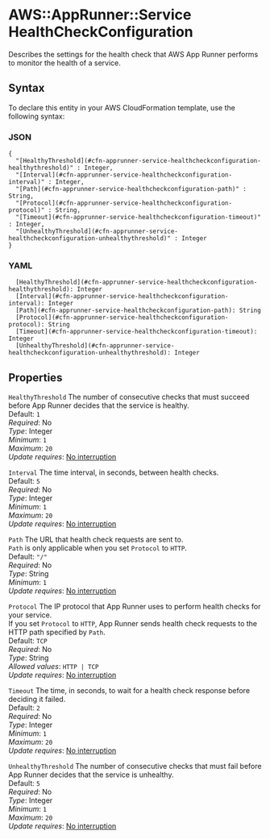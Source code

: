 # AWS::AppRunner::Service HealthCheckConfiguration<a name="aws-properties-apprunner-service-healthcheckconfiguration"></a>

Describes the settings for the health check that AWS App Runner performs to monitor the health of a service\.

## Syntax<a name="aws-properties-apprunner-service-healthcheckconfiguration-syntax"></a>

To declare this entity in your AWS CloudFormation template, use the following syntax:

### JSON<a name="aws-properties-apprunner-service-healthcheckconfiguration-syntax.json"></a>

```
{
  "[HealthyThreshold](#cfn-apprunner-service-healthcheckconfiguration-healthythreshold)" : Integer,
  "[Interval](#cfn-apprunner-service-healthcheckconfiguration-interval)" : Integer,
  "[Path](#cfn-apprunner-service-healthcheckconfiguration-path)" : String,
  "[Protocol](#cfn-apprunner-service-healthcheckconfiguration-protocol)" : String,
  "[Timeout](#cfn-apprunner-service-healthcheckconfiguration-timeout)" : Integer,
  "[UnhealthyThreshold](#cfn-apprunner-service-healthcheckconfiguration-unhealthythreshold)" : Integer
}
```

### YAML<a name="aws-properties-apprunner-service-healthcheckconfiguration-syntax.yaml"></a>

```
  [HealthyThreshold](#cfn-apprunner-service-healthcheckconfiguration-healthythreshold): Integer
  [Interval](#cfn-apprunner-service-healthcheckconfiguration-interval): Integer
  [Path](#cfn-apprunner-service-healthcheckconfiguration-path): String
  [Protocol](#cfn-apprunner-service-healthcheckconfiguration-protocol): String
  [Timeout](#cfn-apprunner-service-healthcheckconfiguration-timeout): Integer
  [UnhealthyThreshold](#cfn-apprunner-service-healthcheckconfiguration-unhealthythreshold): Integer
```

## Properties<a name="aws-properties-apprunner-service-healthcheckconfiguration-properties"></a>

`HealthyThreshold`  <a name="cfn-apprunner-service-healthcheckconfiguration-healthythreshold"></a>
The number of consecutive checks that must succeed before App Runner decides that the service is healthy\.  
Default: `1`   
*Required*: No  
*Type*: Integer  
*Minimum*: `1`  
*Maximum*: `20`  
*Update requires*: [No interruption](https://docs.aws.amazon.com/AWSCloudFormation/latest/UserGuide/using-cfn-updating-stacks-update-behaviors.html#update-no-interrupt)

`Interval`  <a name="cfn-apprunner-service-healthcheckconfiguration-interval"></a>
The time interval, in seconds, between health checks\.  
Default: `5`   
*Required*: No  
*Type*: Integer  
*Minimum*: `1`  
*Maximum*: `20`  
*Update requires*: [No interruption](https://docs.aws.amazon.com/AWSCloudFormation/latest/UserGuide/using-cfn-updating-stacks-update-behaviors.html#update-no-interrupt)

`Path`  <a name="cfn-apprunner-service-healthcheckconfiguration-path"></a>
The URL that health check requests are sent to\.  
 `Path` is only applicable when you set `Protocol` to `HTTP`\.  
Default: `"/"`   
*Required*: No  
*Type*: String  
*Minimum*: `1`  
*Update requires*: [No interruption](https://docs.aws.amazon.com/AWSCloudFormation/latest/UserGuide/using-cfn-updating-stacks-update-behaviors.html#update-no-interrupt)

`Protocol`  <a name="cfn-apprunner-service-healthcheckconfiguration-protocol"></a>
The IP protocol that App Runner uses to perform health checks for your service\.  
If you set `Protocol` to `HTTP`, App Runner sends health check requests to the HTTP path specified by `Path`\.  
Default: `TCP`   
*Required*: No  
*Type*: String  
*Allowed values*: `HTTP | TCP`  
*Update requires*: [No interruption](https://docs.aws.amazon.com/AWSCloudFormation/latest/UserGuide/using-cfn-updating-stacks-update-behaviors.html#update-no-interrupt)

`Timeout`  <a name="cfn-apprunner-service-healthcheckconfiguration-timeout"></a>
The time, in seconds, to wait for a health check response before deciding it failed\.  
Default: `2`   
*Required*: No  
*Type*: Integer  
*Minimum*: `1`  
*Maximum*: `20`  
*Update requires*: [No interruption](https://docs.aws.amazon.com/AWSCloudFormation/latest/UserGuide/using-cfn-updating-stacks-update-behaviors.html#update-no-interrupt)

`UnhealthyThreshold`  <a name="cfn-apprunner-service-healthcheckconfiguration-unhealthythreshold"></a>
The number of consecutive checks that must fail before App Runner decides that the service is unhealthy\.  
Default: `5`   
*Required*: No  
*Type*: Integer  
*Minimum*: `1`  
*Maximum*: `20`  
*Update requires*: [No interruption](https://docs.aws.amazon.com/AWSCloudFormation/latest/UserGuide/using-cfn-updating-stacks-update-behaviors.html#update-no-interrupt)